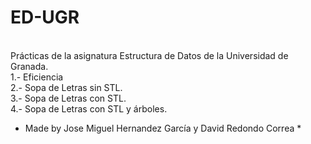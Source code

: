 # ED-UGR
\
Prácticas de la asignatura Estructura de Datos de la Universidad de Granada.
\
1.- Eficiencia
\
2.- Sopa de Letras sin STL.
\
3.- Sopa de Letras con STL.
\
4.- Sopa de Letras con STL y árboles.

* Made by Jose Miguel Hernandez García y David Redondo Correa *
